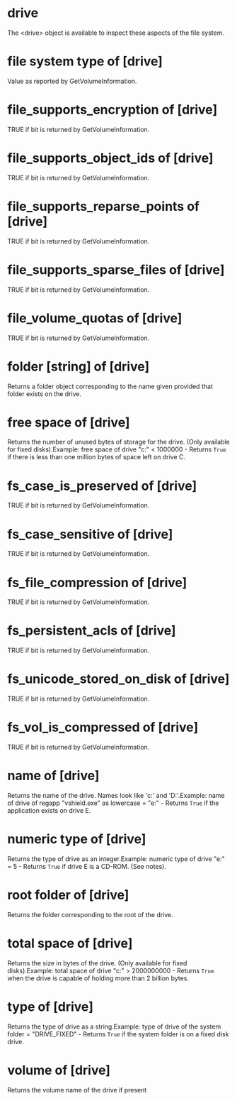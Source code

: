 # drive

The &lt;drive&gt; object is available to inspect these aspects of the file system.

# file system type of [drive]

Value as reported by GetVolumeInformation.

# file_supports_encryption of [drive]

TRUE if bit is returned by GetVolumeInformation.

# file_supports_object_ids of [drive]

TRUE if bit is returned by GetVolumeInformation.

# file_supports_reparse_points of [drive]

TRUE if bit is returned by GetVolumeInformation.

# file_supports_sparse_files of [drive]

TRUE if bit is returned by GetVolumeInformation.

# file_volume_quotas of [drive]

TRUE if bit is returned by GetVolumeInformation.

# folder [string] of [drive]

Returns a folder object corresponding to the name given provided that folder exists on the drive.

# free space of [drive]

Returns the number of unused bytes of storage for the drive. (Only available for fixed disks).Example: free space of drive &quot;c:&quot; &lt; 1000000 - Returns `True` if there is less than one million bytes of space left on drive C.

# fs_case_is_preserved of [drive]

TRUE if bit is returned by GetVolumeInformation.

# fs_case_sensitive of [drive]

TRUE if bit is returned by GetVolumeInformation.

# fs_file_compression of [drive]

TRUE if bit is returned by GetVolumeInformation.

# fs_persistent_acls of [drive]

TRUE if bit is returned by GetVolumeInformation.

# fs_unicode_stored_on_disk of [drive]

TRUE if bit is returned by GetVolumeInformation.

# fs_vol_is_compressed of [drive]

TRUE if bit is returned by GetVolumeInformation.

# name of [drive]

Returns the name of the drive. Names look like &#39;c:&#39; and &#39;D:&#39;.Example: name of drive of regapp &quot;vshield.exe&quot; as lowercase = &quot;e:&quot; - Returns `True` if the application exists on drive E.

# numeric type of [drive]

Returns the type of drive as an integer.Example: numeric type of drive &quot;e:&quot; = 5 - Returns `True` if drive E is a CD-ROM. (See notes).

# root folder of [drive]

Returns the folder corresponding to the root of the drive.

# total space of [drive]

Returns the size in bytes of the drive. (Only available for fixed disks).Example: total space of drive &quot;c:&quot; &gt; 2000000000 - Returns `True` when the drive is capable of holding more than 2 billion bytes.

# type of [drive]

Returns the type of drive as a string.Example: type of drive of the system folder = &quot;DRIVE_FIXED&quot; - Returns `True` if the system folder is on a fixed disk drive.

# volume of [drive]

Returns the volume name of the drive if present
